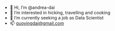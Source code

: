 - 👋 Hi, I’m @andrea-dai
- 👀 I’m interested in hicking, travelling and cooking
- 🌱 I’m currently seeking a job as  Data Scientist
- 📫 guoyingdai@gmail.com

<!---
andrea-dai/andrea-dai is a ✨ special ✨ repository because its `README.md` (this file) appears on your GitHub profile.
You can click the Preview link to take a look at your changes.
--->
